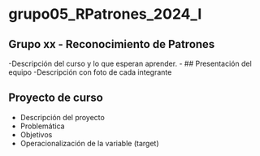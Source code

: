 # grupo05_RPatrones_2024_I
## Grupo xx - Reconocimiento de Patrones
-Descripción del curso y lo que esperan aprender. - ## Presentación del equipo
-Descripción con foto de cada integrante
## Proyecto de curso
- Descripción del proyecto
- Problemática
- Objetivos
- Operacionalización de la variable (target)
